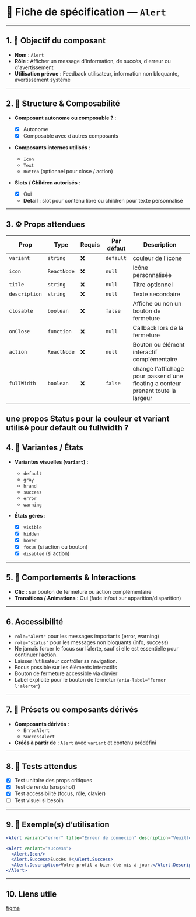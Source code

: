 # 📄 Fiche de spécification — `Alert`

---

## 1. 🔎 Objectif du composant

- **Nom** : `Alert`
- **Rôle** : Afficher un message d'information, de succès, d'erreur ou d'avertissement
- **Utilisation prévue** : Feedback utilisateur, information non bloquante, avertissement système

---

## 2. 🧱 Structure & Composabilité

- **Composant autonome ou composable ?** :
    - [x] Autonome
    - [x] Composable avec d’autres composants

- **Composants internes utilisés** :
    - `Icon`
    - `Text`
    - `Button` (optionnel pour close / action)

- **Slots / Children autorisés** :
    - [x] Oui
    - **Détail** : slot pour contenu libre ou children pour texte personnalisé

---

## 3. ⚙️ Props attendues

| Prop          | Type        | Requis | Par défaut | Description                                                                      |
|---------------|-------------|--------|------------|----------------------------------------------------------------------------------|
| `variant`     | `string`    | ❌     | `default`  | couleur de l'icone                                                               |
| `icon`        | `ReactNode` | ❌     | `null`     | Icône personnalisée                                                              |
| `title`       | `string`    | ❌     | `null`     | Titre optionnel                                                                  |
| `description` | `string`    | ❌     | `null`     | Texte secondaire                                                                 |
| `closable`    | `boolean`   | ❌     | `false`    | Affiche ou non un bouton de fermeture                                            |
| `onClose`     | `function`  | ❌     | `null`     | Callback lors de la fermeture                                                    |
| `action`      | `ReactNode` | ❌     | `null`     | Bouton ou élément interactif complémentaire                                      |
| `fullWidth`   | `boolean`   | ❌     | `false`    | change l'affichage pour passer d'une floating a conteur prenant toute la largeur |

une propos Status pour la couleur et variant utilisé pour default ou fullwidth ? 
---

## 4. 🎨 Variantes / États

- **Variantes visuelles (`variant`)** :
    - `default`
    - `gray`
    - `brand`
    - `success`
    - `error`
    - `warning`

- **États gérés** :
    - [x] `visible`
    - [x] `hidden`
    - [x] `hover`
    - [x] `focus` (si action ou bouton)
    - [x] `disabled` (si action)

---

## 5. 🧪 Comportements & Interactions

- **Clic** : sur bouton de fermeture ou action complémentaire
- **Transitions / Animations** : Oui (fade in/out sur apparition/disparition)

---

## 6. Accessibilité

- `role="alert"` pour les messages importants (error, warning)
- `role="status"` pour les messages non bloquants (info, success)
- Ne jamais forcer le focus sur l’alerte, sauf si elle est essentielle pour continuer l’action. 
- Laisser l’utilisateur contrôler sa navigation.
- Focus possible sur les éléments interactifs
- Bouton de fermeture accessible via clavier 
- Label explicite pour le bouton de fermetur (`aria-label="Fermer l'alerte"`)

---

## 7. 🧩 Présets ou composants dérivés

- **Composants dérivés** :
    - `ErrorAlert`
    - `SuccessAlert`
- **Créés à partir de** : `Alert` avec `variant` et contenu prédéfini

---

## 8. 🧪 Tests attendus

- [x] Test unitaire des props critiques
- [x] Test de rendu (snapshot)
- [x] Test accessibilité (focus, rôle, clavier)
- [ ] Test visuel si besoin

---

## 9. 📐 Exemple(s) d’utilisation

```jsx
<Alert variant="error" title="Erreur de connexion" description="Veuillez vérifier vos identifiants." closable onClose={handleClose} />

<Alert variant="success">
  <Alert.Icon/>
  <Alert.Success>Succès !</Alert.Success> 
  <Alert.Description>Votre profil a bien été mis à jour.</Alert.Description>
</Alert>
```

---
## 10. Liens utile
[figma](https://www.figma.com/design/BE2sfEyiN6lmoEw5l9kXY4/Design-system-V.2?node-id=1135-1960&m=dev)
